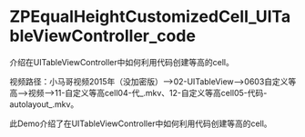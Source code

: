 # ZPEqualHeightCustomizedCell_UITableViewController_code
介绍在UITableViewController中如何利用代码创建等高的cell。

视频路径：小马哥视频2015年（没加密版）——>02-UITableView——>0603自定义等高——>视频——>11-自定义等高cell04-代_.mkv、12-自定义等高cell05-代码-autolayout_.mkv。

此Demo介绍了在UITableViewController中如何利用代码创建等高的cell。
